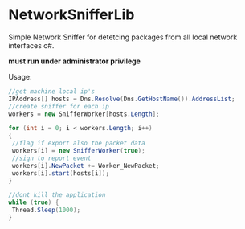 # NetworkSnifferLib
Simple Network Sniffer for detetcing packages from all local network interfaces c#.

**must run under administrator privilege**

Usage:
```C#
//get machine local ip's
IPAddress[] hosts = Dns.Resolve(Dns.GetHostName()).AddressList;
//create sniffer for each ip
workers = new SnifferWorker[hosts.Length];

for (int i = 0; i < workers.Length; i++)
{
 //flag if export also the packet data
 workers[i] = new SnifferWorker(true);
 //sign to report event
 workers[i].NewPacket += Worker_NewPacket;
 workers[i].start(hosts[i]);
}

//dont kill the application
while (true) {
 Thread.Sleep(1000);
}
```
